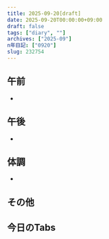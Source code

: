 ```yaml
---
title: 2025-09-20[draft]
date: 2025-09-20T00:00:00+09:00
draft: false
tags: ["diary", ""]
archives: ["2025-09"]
n年日記: ["0920"]
slug: 232754
---
```

## 午前
- 
## 午後
- 
## 体調
- 
## その他
## 今日のTabs